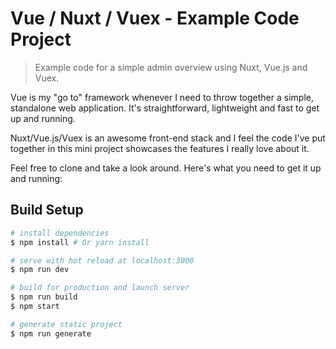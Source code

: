# Vue / Nuxt / Vuex - Example Code Project

> Example code for a simple admin overview using Nuxt, Vue.js and Vuex.

Vue is my "go to" framework whenever I need to throw together a simple, standalone web application. It's straightforward, lightweight and fast to get up and running.

Nuxt/Vue.js/Vuex is an awesome front-end stack and I feel the code I've put together in this mini project showcases the features I really love about it.

Feel free to clone and take a look around. Here's what you need to get it up and running:

## Build Setup

``` bash
# install dependencies
$ npm install # Or yarn install

# serve with hot reload at localhost:3000
$ npm run dev

# build for production and launch server
$ npm run build
$ npm start

# generate static project
$ npm run generate
```
